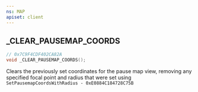 ```yaml
---
ns: MAP
apiset: client
---
```

## _CLEAR_PAUSEMAP_COORDS

```c
// 0x7C9F4CDF402CA82A
void _CLEAR_PAUSEMAP_COORDS();
```

Clears the previously set coordinates for the pause map view, removing any specified focal point and radius that were set using `SetPausemapCoordsWithRadius - 0xE0884C184728C75B`




